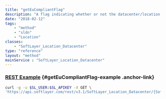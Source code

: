 ```yaml
---
title: "getEuCompliantFlag"
description: "A flag indicating whether or not the datacenter/location is EU compliant."
date: "2018-02-12"
tags:
    - "method"
    - "sldn"
    - "Location"
classes:
    - "SoftLayer_Location_Datacenter"
type: "reference"
layout: "method"
mainService : "SoftLayer_Location_Datacenter"
---
```


### [REST Example](#getEuCompliantFlag-example) <a href="/article/rest/"><i class="fas fa-question"></i></a> {#getEuCompliantFlag-example .anchor-link} 
```bash
curl -g -u $SL_USER:$SL_APIKEY -X GET \
'https://api.softlayer.com/rest/v3.1/SoftLayer_Location_Datacenter/{SoftLayer_Location_DatacenterID}/getEuCompliantFlag'
```
